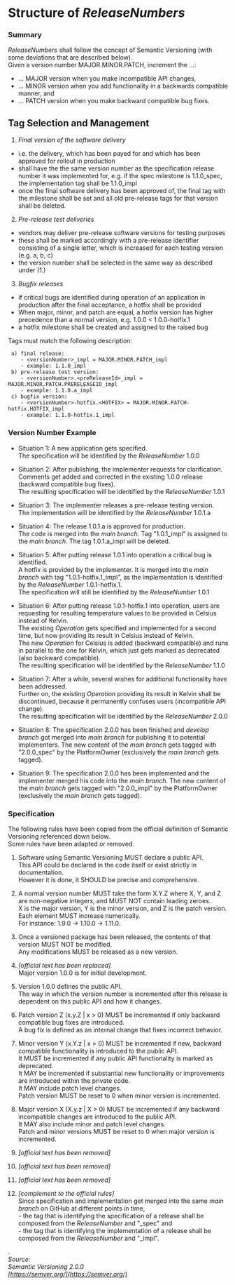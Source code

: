 # Structure of _ReleaseNumbers_


### Summary 

_ReleaseNumbers_ shall follow the concept of Semantic Versioning (with some deviations that are described below).  
Given a version number MAJOR.MINOR.PATCH, increment the ...:  

- ... MAJOR version when you make incompatible API changes,
- ... MINOR version when you add functionality in a backwards compatible manner, and
- ... PATCH version when you make backward compatible bug fixes.

## Tag Selection and Management

1. *Final version of the software delivery*
  - i.e. the delivery, which has been payed for and which has been approved for rollout in production
  - shall have the the same version number as the specification release number it was implemented for, e.g. if the spec milestone is 1.1.0_spec, the implementation tag shall be 1.1.0_impl
  - once the final software delivery has been approved of, the final tag with the milestone shall be set and all old pre-release tags for that version shall be deleted.

2. *Pre-release test deliveries*
  - vendors may deliver pre-release software versions for testing purposes
  - these shall be marked accordingly with a pre-release identifier consisting of a single letter, which is increased for each testing version (e.g. a, b, c)
  - the version number shall be selected in the same way as described under (1.)

3. *Bugfix releases*
  - if critical bugs are identified during operation of an application in production after the final acceptance, a hotfix shall be provided
  - When major, minor, and patch are equal, a hotfix version has higher precedence than a normal version, e.g. 1.0.0 < 1.0.0-hotfix.1
  - a hotfix milestone shall be created and assigned to the raised bug

Tags must match the following description:
```
 a) final release: 
    - <versionNumber>_impl = MAJOR.MINOR.PATCH_impl
    - example: 1.1.0_impl
 b) pre-release test version: 
    - <versionNumber>.<preReleaseId>_impl = MAJOR.MINOR.PATCH.PRERELEASEID_impl
    - example: 1.1.0.a_impl
 c) bugfix version: 
    - <versionNumber>-hotfix.<HOTFIX> = MAJOR.MINOR.PATCH-hotfix.HOTFIX_impl
    - example: 1.1.0-hotfix.1_impl
```

### Version Number Example

- Situation 1: A new application gets specified.  
The specification will be identified by the _ReleaseNumber_ 1.0.0  

- Situation 2: After publishing, the implementer requests for clarification.  
Comments get added and corrected in the existing 1.0.0 release (backward compatible bug fixes).  
The resulting specification will be identified by the _ReleaseNumber_ 1.0.1  

- Situation 3: The implementer releases a pre-release testing version.  
The implementation will be identified by the _ReleaseNumber_ 1.0.1.a

- Situation 4: The release 1.0.1.a is approved for production.  
The code is merged into the _main branch_. Tag "1.0.1_impl" is assigned to the _main branch_.
The tag 1.0.1.a_impl will be deleted.  

- Situation 5: After putting release 1.0.1 into operation a critical bug is identified.  
A hotfix is provided by the implementer. It is merged into the _main branch_ with tag "1.0.1-hotfix.1_impl", 
as the implementation is identified by the _ReleaseNumber_ 1.0.1-hotfix.1.  
The specification will still be identified by the _ReleaseNumber_ 1.0.1

- Situation 6: After putting release 1.0.1-hotfix.1 into operation, users are requesting for resulting temperature values to be provided in Celsius instead of Kelvin.  
The existing _Operation_ gets specified and implemented for a second time, but now providing its result in Celsius instead of Kelvin.  
The new _Operation_ for Celsius is added (backward compatible) and runs in parallel to the one for Kelvin, which just gets marked as deprecated (also backward compatible).  
The resulting specification will be identified by the _ReleaseNumber_ 1.1.0  

- Situation 7: After a while, several wishes for additional functionality have been addressed.  
Further on, the existing _Operation_ providing its result in Kelvin shall be discontinued, because it permanently confuses users (incompatible API change).  
The resulting specification will be identified by the _ReleaseNumber_ 2.0.0  

- Situation 8: The specification 2.0.0 has been finished and _develop branch_ got merged into _main branch_ for publishing it to potential implementers.
The new content of the _main branch_ gets tagged with "2.0.0_spec" by the PlatformOwner (exclusively the _main branch_ gets tagged).

- Situation 9: The specification 2.0.0 has been implemented and the implementer merged his code into the _main branch_.
The new content of the _main branch_ gets tagged with "2.0.0_impl" by the PlatformOwner (exclusively the _main branch_ gets tagged).


### Specification

The following rules have been copied from the official definition of Semantic Versioning referenced down below.  
Some rules have been adapted or removed.  

1. Software using Semantic Versioning MUST declare a public API.  
This API could be declared in the code itself or exist strictly in documentation.  
However it is done, it SHOULD be precise and comprehensive.  

2. A normal version number MUST take the form X.Y.Z where X, Y, and Z are non-negative integers, and MUST NOT contain leading zeroes.  
X is the major version, Y is the minor version, and Z is the patch version.  
Each element MUST increase numerically.  
For instance: 1.9.0 -> 1.10.0 -> 1.11.0.  

3. Once a versioned package has been released, the contents of that version MUST NOT be modified.  
Any modifications MUST be released as a new version.  

4. _[official text has been replaced]_  
Major version 1.0.0 is for initial development.  

5. Version 1.0.0 defines the public API.  
The way in which the version number is incremented after this release is dependent on this public API and how it changes.  

6. Patch version Z (x.y.Z | x > 0) MUST be incremented if only backward compatible bug fixes are introduced.  
A bug fix is defined as an internal change that fixes incorrect behavior.

7. Minor version Y (x.Y.z | x > 0) MUST be incremented if new, backward compatible functionality is introduced to the public API.  
It MUST be incremented if any public API functionality is marked as deprecated.  
It MAY be incremented if substantial new functionality or improvements are introduced within the private code.  
It MAY include patch level changes.  
Patch version MUST be reset to 0 when minor version is incremented.

8. Major version X (X.y.z | X > 0) MUST be incremented if any backward incompatible changes are introduced to the public API.  
It MAY also include minor and patch level changes.  
Patch and minor versions MUST be reset to 0 when major version is incremented.

9. _[official text has been removed]_  

10. _[official text has been removed]_  

11. _[official text has been removed]_  

12. _[complement to the official rules]_  
Since specification and implementation get merged into the same _main branch_ on GitHub at different points in time,  
\- the tag that is identifying the specification of a release shall be composed from the _ReleaseNumber_ and "_spec" and  
\- the tag that is identifying the implementation of a release shall be composed from the _ReleaseNumber_ and "_impl".  

.  
_Source:_  
_Semantic Versioning 2.0.0_  
_[https://semver.org/](https://semver.org/)_  
